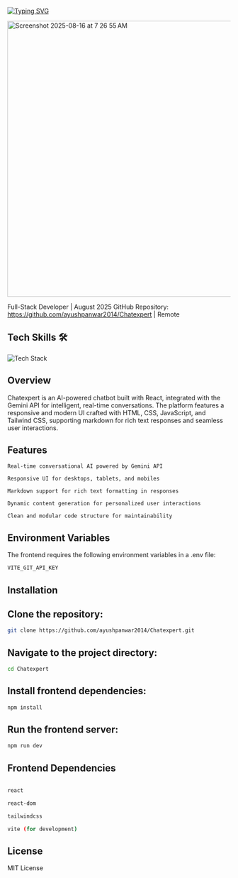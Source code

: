 [![Typing SVG](https://readme-typing-svg.herokuapp.com?font=Fira+Code&weight=500&size=30&pause=1000&color=0E43F7&background=3159FF00&width=500&lines=%F0%9F%A4%96+Chatexpert+%E2%80%93+AI-Powered+Chatbot)](https://git.io/typing-svg)

<img width="1302" height="622" alt="Screenshot 2025-08-16 at 7 26 55 AM" src="https://github.com/user-attachments/assets/4c184ed8-eaf0-4b7f-be57-a16a7a1e9950" />


Full-Stack Developer | August 2025
GitHub Repository: https://github.com/ayushpanwar2014/Chatexpert | Remote



## Tech Skills 🛠️


  <!-- Skillicons for supported skills -->
  <img src="https://skillicons.dev/icons?i=html,css,js,react,git,github&perline=5" alt="Tech Stack" />



## Overview

Chatexpert is an AI-powered chatbot built with React, integrated with the Gemini API for intelligent, real-time conversations. The platform features a responsive and modern UI crafted with HTML, CSS, JavaScript, and Tailwind CSS, supporting markdown for rich text responses and seamless user interactions.



## Features
````bahs
Real-time conversational AI powered by Gemini API

Responsive UI for desktops, tablets, and mobiles

Markdown support for rich text formatting in responses

Dynamic content generation for personalized user interactions

Clean and modular code structure for maintainability
````

## Environment Variables

The frontend requires the following environment variables in a .env file:
```bash
VITE_GIT_API_KEY
````
## Installation


## Clone the repository:
````bash
git clone https://github.com/ayushpanwar2014/Chatexpert.git

````



## Navigate to the project directory:
````bash
cd Chatexpert

````



## Install frontend dependencies:
````bash
npm install
````




## Run the frontend server:
````bash
npm run dev
````


## Frontend Dependencies
````bash

react

react-dom

tailwindcss

vite (for development)

````

## License

MIT License
